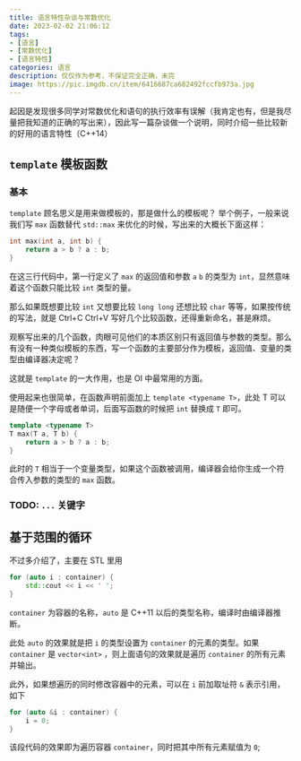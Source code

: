 ```yaml
---
title: 语言特性杂谈与常数优化
date: 2023-02-02 21:06:12
tags: 
- [语言]
- [常数优化]
- [语言特性]
categories: 语言
description: 仅仅作为参考，不保证完全正确，未完
image: https://pic.imgdb.cn/item/6416687ca682492fccfb973a.jpg
---
```


起因是发现很多同学对常数优化和语句的执行效率有误解（我肯定也有，但是我尽量把我知道的正确的写出来），因此写一篇杂谈做一个说明，同时介绍一些比较新的好用的语言特性（C++14）

## `template` 模板函数

### 基本

`template` 顾名思义是用来做模板的，那是做什么的模板呢？
举个例子，一般来说我们写 `max` 函数替代 `std::max` 来优化的时候，写出来的大概长下面这样：
```C++
int max(int a, int b) {
    return a > b ? a : b;
}
```
在这三行代码中，第一行定义了 `max` 的返回值和参数 `a` `b` 的类型为 `int`，显然意味着这个函数只能比较 `int` 类型的量。

那么如果既想要比较 `int` 又想要比较 `long long` 还想比较 `char` 等等，如果按传统的写法，就是 Ctrl+C Ctrl+V 写好几个比较函数，还得重新命名，甚是麻烦。

观察写出来的几个函数，肉眼可见他们的本质区别只有返回值与参数的类型。那么有没有一种类似模板的东西，写一个函数的主要部分作为模板，返回值、变量的类型由编译器决定呢？

这就是 `template` 的一大作用，也是 OI 中最常用的方面。

使用起来也很简单，在函数声明前面加上 `template <typename T>`，此处 T 可以是随便一个字母或者单词，后面写函数的时候把 `int` 替换成 `T` 即可。
```C++
template <typename T>
T max(T a, T b) {
    return a > b ? a : b;
} 
```
此时的 `T` 相当于一个变量类型，如果这个函数被调用，编译器会给你生成一个符合传入参数的类型的 `max` 函数。

### TODO: `...` 关键字

## 基于范围的循环

不过多介绍了，主要在 STL 里用

```c++
for (auto i : container) {
    std::cout << i << ' ';
}
```

`container` 为容器的名称，`auto` 是 C++11 以后的类型名称，编译时由编译器推断。

此处 `auto` 的效果就是把 `i` 的类型设置为 `container` 的元素的类型。如果 `container` 是 `vector<int>` ，则上面语句的效果就是遍历 `container` 的所有元素并输出。

此外，如果想遍历的同时修改容器中的元素，可以在 `i` 前加取址符 `&` 表示引用，如下

```c++
for (auto &i : container) {
    i = 0;
}
```

该段代码的效果即为遍历容器 `container`，同时把其中所有元素赋值为 `0`;